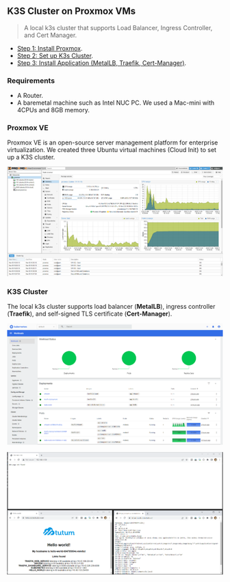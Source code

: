 ## K3S Cluster on Proxmox VMs

> A local k3s cluster that supports Load Balancer, Ingress Controller, and Cert Manager.

- [Step 1: Install Proxmox](1-proxmox-cloud-init/README.md).
- [Step 2: Set up K3s Cluster](2-k3s-cluster/README.md).
- [Step 3: Install Application (MetalLB, Traefik, Cert-Manager)](3-deployment/README.md).

### Requirements

- A Router.
- A baremetal machine such as Intel NUC PC. We used a Mac-mini with 4CPUs and 8GB memory.

### Proxmox VE

Proxmox VE is an open-source server management platform for enterprise virtualization. We created three Ubuntu virtual machines (Cloud Init) to set up a K3S cluster.

![](docs/overview.png)

### K3S Cluster

The local k3s cluster supports load balancer (**MetalLB**), ingress controller (**Traefik**), and self-signed TLS certificate (**Cert-Manager**).

![](docs/dashboard.png)

![](docs/app.png)
